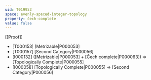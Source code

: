 ```yaml
---
uid: T019953
space: evenly-spaced-integer-topology
property: čech-complete
value: false
---
```

[[Proof]]

* [T000153] [Metrizable|P000053]
* [T000157] [Second Category|P000056]
* [I000132] ([Metrizable|P000053] + [Čech complete|P000063]) => [Topologically Complete|P000055]
* [I000058] [Topologically Complete|P000055] => [Second Category|P000056]

